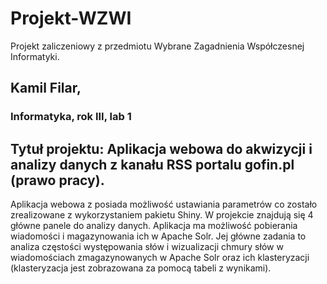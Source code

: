 # Projekt-WZWI
Projekt zaliczeniowy z przedmiotu Wybrane Zagadnienia Współczesnej Informatyki.

## Kamil Filar,
### Informatyka, rok III, lab 1

## Tytuł projektu: Aplikacja webowa do akwizycji i analizy danych z kanału RSS portalu gofin.pl (prawo pracy).

Aplikacja webowa z posiada możliwość ustawiania parametrów co zostało zrealizowane z wykorzystaniem pakietu Shiny.
W projekcie znajdują się 4 główne panele do analizy danych. Aplikacja ma możliwość pobierania wiadomości i magazynowania ich w Apache Solr.
Jej główne zadania to analiza częstości występowania słów i wizualizacji chmury słów w wiadomościach zmagazynowanych w Apache Solr oraz ich klasteryzacji
(klasteryzacja jest zobrazowana za pomocą tabeli z wynikami).




